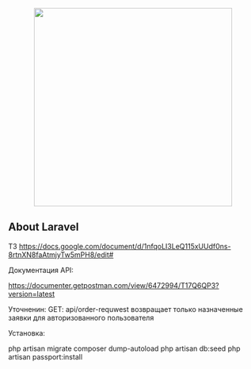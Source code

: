 <p align="center"><img src="https://res.cloudinary.com/dtfbvvkyp/image/upload/v1566331377/laravel-logolockup-cmyk-red.svg" width="400"></p>



## About Laravel

ТЗ
https://docs.google.com/document/d/1nfqoLI3LeQ115xUUdf0ns-8rtnXN8faAtmjyTw5mPH8/edit#

Документация API:

https://documenter.getpostman.com/view/6472994/T17Q6QP3?version=latest

Уточненин: 
GET: api/order-requwest 
 возвращает только назначенные заявки для авторизованного пользователя

Установка:

 php artisan migrate
 composer dump-autoload
 php artisan db:seed
 php artisan passport:install
 
 

